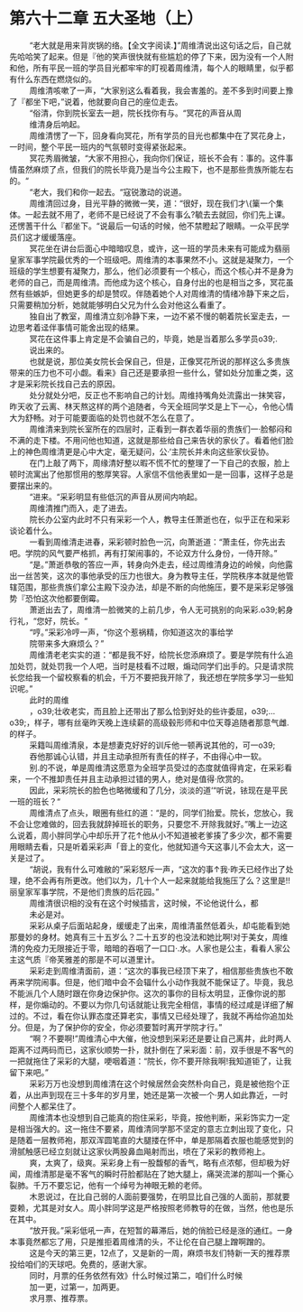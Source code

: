 <h1>第六十二章 五大圣地（上）</h1>
<div id="content">&nbsp&nbsp&nbsp&nbsp&nbsp&nbsp&nbsp&nbsp
 “老大就是用来背炭锅的络。【全文字阅读.】”周维清说出这句话之后，自己就先哈哈笑了起来。但是『他的笑声很快就有些尴尬的停了下来，因为没有一个人附和他，所有平民一班的学员目光都牢牢的盯视着周维清，每个人的眼睛里，似乎都有什么东西在燃烧似的。
 <br/>&nbsp&nbsp&nbsp&nbsp&nbsp&nbsp&nbsp&nbsp
 周维清咳嗽了一声，“大家别这么看着我，我会害羞的。差不多到时间要上豫了『都坐下吧，”说着，他就要向自己的座位走去。
 <br/>&nbsp&nbsp&nbsp&nbsp&nbsp&nbsp&nbsp&nbsp
 “俗清，你到院长室去一趟，院长找你有与。“冥花的声音从周
 <br/>&nbsp&nbsp&nbsp&nbsp&nbsp&nbsp&nbsp&nbsp
 维清身后响起。
 <br/>&nbsp&nbsp&nbsp&nbsp&nbsp&nbsp&nbsp&nbsp
 周维清愣了一下，回身看向冥花，所有学员的目光也都集中在了冥花身上，一时间，整个平民一班内的气氛顿时变得紧张起来。
 <br/>&nbsp&nbsp&nbsp&nbsp&nbsp&nbsp&nbsp&nbsp
 冥花秀眉微皱，“大家不用担心，我向你们保证，班长不会有：事的。这件事情虽然麻烦了点，但我们的院长毕竟乃是当今公主殿下，也不是那些贵族所能左右的。“
 <br/>&nbsp&nbsp&nbsp&nbsp&nbsp&nbsp&nbsp&nbsp
 “老大，我们和你一起去。“寇锐激动的说道。
 <br/>&nbsp&nbsp&nbsp&nbsp&nbsp&nbsp&nbsp&nbsp
 周维清回过身，目光平静的微微一笑，道：“很好，现在我们才\{篥一个集体。一起去就不用了，老师不是已经说了不会有事么?毓去去就回，你们先上课。还愣蓍干什么『都坐下。“说最后一句话的时候，他不禁瞪起了眼睛。一众平民学员们这才缓缓落座。
 <br/>&nbsp&nbsp&nbsp&nbsp&nbsp&nbsp&nbsp&nbsp
 冥花坐在讲台后面心中暗暗叹息，或许，这一班的学员未来有可能成为翡丽皇家军事学院最优秀的一个班级吧。周维清的本事果然不小。这就是凝聚力，一个班级的学生想要有凝聚力，那么，他们必须要有一个核心，而这个核心并不是身为老师的自己，而是周维清。而他成为这个核心，自身付出的也是相当之多，冥花虽然有些嫉妒，但她更多的却是赞叹。伴随着她个人对周维清的情绪冷静下来之后，只需要稍加分析，她就能够明白父兄为什么会对他这么看重了。
 <br/>&nbsp&nbsp&nbsp&nbsp&nbsp&nbsp&nbsp&nbsp
 独自出了教室，周维清立刻冷静下来，一边不紧不慢的朝着院长室走去，一边思考着迳伴事情可能舍出现的结果。
 <br/>&nbsp&nbsp&nbsp&nbsp&nbsp&nbsp&nbsp&nbsp
 冥花在这件事上肯定是不会骗自己的，毕竟，她是当着那么多学员o39;.
 <br/>&nbsp&nbsp&nbsp&nbsp&nbsp&nbsp&nbsp&nbsp
 说出来的。
 <br/>&nbsp&nbsp&nbsp&nbsp&nbsp&nbsp&nbsp&nbsp
 也就是说，那位美女院长会保自己，但是，正像冥花所说的那样这么多贵族带来的压力也不可小觑。看来》自己还是要承担一些什么，譬如处分加重之类，这才是采彩院长找自己去的原因。
 <br/>&nbsp&nbsp&nbsp&nbsp&nbsp&nbsp&nbsp&nbsp
 处分就处分吧，反正也不影响自己的计划。周维持嘴角处流露出一抹笑容，昨天收了云离、林天熬这样的两个追随者，今天全班同学爻是上下一心，令他心情大为舒畅。对于可能要面临的处罚也就不怎么在意了。
 <br/>&nbsp&nbsp&nbsp&nbsp&nbsp&nbsp&nbsp&nbsp
 周维清来到院长室所在的四层时，正看到一群衣着华丽的贵族们一·脸郁闷和不满的走下楼。不用问他也知道，这就是那些给自己来告状的家伙了。看着他们脸上的神色周维清更是心中大定，毫无疑问，公·‘主院长并未向这些家伙妥协。
 <br/>&nbsp&nbsp&nbsp&nbsp&nbsp&nbsp&nbsp&nbsp
 在门上敲了两下，周缘清好整以暇不慌不忙的整理了一下自己的衣服，脸上顿时流寓出了他那惯用的憨厚笑容。人家信不信他表里如一是一回事，这样子总是要摆出来的。
 <br/>&nbsp&nbsp&nbsp&nbsp&nbsp&nbsp&nbsp&nbsp
 “进来。“采彩明显有些低沉的声音从房间内响起。
 <br/>&nbsp&nbsp&nbsp&nbsp&nbsp&nbsp&nbsp&nbsp
 周维清推门而入，走了进去。
 <br/>&nbsp&nbsp&nbsp&nbsp&nbsp&nbsp&nbsp&nbsp
 院长办公室内此时不只有采彩一个人，教导主任萧逝也在，似乎正在和采彩谈论着什么。
 <br/>&nbsp&nbsp&nbsp&nbsp&nbsp&nbsp&nbsp&nbsp
 一看到周维清走进春，采彩顿时脸色一沉，向萧逝道：“萧圭任，你先出去吧。学院的风气要严格抓，再有打架闹事的，不论双方什么身份，一侍开除。”
 <br/>&nbsp&nbsp&nbsp&nbsp&nbsp&nbsp&nbsp&nbsp
 “是。”萧逝恭敬的答应一声，转身向外走去，经过周维清身边的岭候，向他露出一丝苦笑，这次的事他承受的压力也很大。身为教导主任，学院秩序本就是他管辖范围，那些贵族们拿公主殿下没办法，却是不断的向他施压，要不是采彩足够强势『恐怕这次他都要倒霉。
 <br/>&nbsp&nbsp&nbsp&nbsp&nbsp&nbsp&nbsp&nbsp
 萧逝出去了，周维清一脸微笑的上前几步，令人无可挑别的向采彩.o39;躬身行礼，“您好，院长。“
 <br/>&nbsp&nbsp&nbsp&nbsp&nbsp&nbsp&nbsp&nbsp
 “哼。”采彩冷哼一声，“你这个惹祸精，你知道这次的事给学
 <br/>&nbsp&nbsp&nbsp&nbsp&nbsp&nbsp&nbsp&nbsp
 院带来多大麻烦么？”
 <br/>&nbsp&nbsp&nbsp&nbsp&nbsp&nbsp&nbsp&nbsp
 周维清老老实实的道：“都是我不好，给院长您添麻烦了。要是学院有什么追加处罚，就处罚我一个人吧，当时是枝看不过眼，煽动同学们出手的。只是请求院长您给我一个留校察看的机会，千万不要把我开除了，我还想在学院多学习一些知识呢。”
 <br/>&nbsp&nbsp&nbsp&nbsp&nbsp&nbsp&nbsp&nbsp
 此时的周维
 <br/>&nbsp&nbsp&nbsp&nbsp&nbsp&nbsp&nbsp&nbsp
 ，o39;壮收老实，而且脸上还带出了那么恰到好处的些许委屈，o39;…o39;，样子，哪有丝毫昨天晚上连续薪的高级毂形师和中位天尊追随者那意气雌.的样子。
 <br/>&nbsp&nbsp&nbsp&nbsp&nbsp&nbsp&nbsp&nbsp
 采籍叫周维清泉，本是想妻克好好的训斥他一顿再说其他的，可一o39;
 <br/>&nbsp&nbsp&nbsp&nbsp&nbsp&nbsp&nbsp&nbsp
 吞他那诚心认错，并且主动承担所有责任的样子，不由得心中一软。
 <br/>&nbsp&nbsp&nbsp&nbsp&nbsp&nbsp&nbsp&nbsp
 别.的不说，单是周维清这愿意为全班学员受过的态度就值得肯定，在采彩看来，一个不推卸责任并且主动承担过错的男人，绝对是值得·欣赏的。
 <br/>&nbsp&nbsp&nbsp&nbsp&nbsp&nbsp&nbsp&nbsp
 因此，采彩院长的脸色也略微缓和了几分，淡淡的道‘“听说，铱现在是平民一班的班长？“
 <br/>&nbsp&nbsp&nbsp&nbsp&nbsp&nbsp&nbsp&nbsp
 周维清点了点头，眼圈有些红的道：“是的，同学们抬爱。院长，您放心，我不会让您难做的，回去我就辞掉班长的职务，只要您不.开除我就好。”嘴上一边这么说着，周小胖同学心中却乐开了花↑他从小不知道被老爹揍了多少次，都不需要用眼睛去看，只是听着采彩声「音上的变化，他就知道今天这事儿不会太大，这一关是过了。
 <br/>&nbsp&nbsp&nbsp&nbsp&nbsp&nbsp&nbsp&nbsp
 “胡说，我有什么可难敝的”采彩怒斥一声，“这次的事↑我·昨夭已经作出了处理，绝不会再有所更改。他们以为，几十个人一起来就能给我施压了么？这里是!!丽皇家军事学院，不是他们贵族的后花园。”
 <br/>&nbsp&nbsp&nbsp&nbsp&nbsp&nbsp&nbsp&nbsp
 周维清很识相的没有在这个时候插言，这时候，不论他说什么，都
 <br/>&nbsp&nbsp&nbsp&nbsp&nbsp&nbsp&nbsp&nbsp
 未必是对。
 <br/>&nbsp&nbsp&nbsp&nbsp&nbsp&nbsp&nbsp&nbsp
 采彩从桌子后面站起身，缓缓走了出来，周维清虽然低着头，却屯能看到她那曼妙的身材。她真有三十五岁么？二十五岁的也没法和她比啊!对于美女，周维清的免疫力无限接近于零，暗暗的吞咽了一口口·.水。人家也是公主，看看人家公主这气质『帝芙雅差的那是不可以道里计。
 <br/>&nbsp&nbsp&nbsp&nbsp&nbsp&nbsp&nbsp&nbsp
 采彩走到周维清面前，道：“这次的事我已经顶下来了，相信那些贵族也不敢再来学院闹事。但是，他们暗中会不会辐什么小动作我就不能保证了。毕竟，我总不能派几个人随时跟在你身边保护你。这次的事你的目标太明显，正像你说的那样，是你煽动的。不要以为你几句话就能让我完全相信，事情的经过咸是详细了解过的。不过，看在你认罪态度还算老实，事情又已经处理了，我就不再给你追加处分。但是，为了保护你的安全，你必须要暂时离开学院才行。”
 <br/>&nbsp&nbsp&nbsp&nbsp&nbsp&nbsp&nbsp&nbsp
 “啊？不要啊!”周维清心中大催，他没想到采彩还是要让自己离井，此时两人距离不过两码而已，这家伙顺势一扑，就扑倒在了采彩面：前，双手很是不客气的一把就拖住了采彩的大腿，哽咽着道：“院长，你不要开除我啊!我知道钜了，让我留下来吧。”
 <br/>&nbsp&nbsp&nbsp&nbsp&nbsp&nbsp&nbsp&nbsp
 采彩万万也没想到周维清在这个时候居然会突然朴向自己，竟是被他抱个正着，从出声到现在三十多年的岁月里，她还是第一次被一个·男人如此靠近，一时间整个人都呆住了。
 <br/>&nbsp&nbsp&nbsp&nbsp&nbsp&nbsp&nbsp&nbsp
 周维清本也没想到自己能真的抱住采彩，毕竟，按他判断，采彩饰实力一定是相当强大的。这一拖住不要紧，周维清同学那不坚定的意志立刺出现了变化，只是随着一层教师袍，那双浑圆笔直的大腿搂在怀中，单是那隔着衣服也能感觉到的滑腻触感已经立刻就让这家伙两股鼻血飚射而出，喷在了采彩的教师袍上。
 <br/>&nbsp&nbsp&nbsp&nbsp&nbsp&nbsp&nbsp&nbsp
 爽，太爽了，级爽。采彩身上有一股馥郁的香气，略有点浓郁，但却极为好闻，周维清那是毫不客气的瞬时苻脸都贴在了她大腿上，痛哭流涕的那叫一个撕心裂肺。千万不要忘记，他有一个绰号为神眼无赖的老师。
 <br/>&nbsp&nbsp&nbsp&nbsp&nbsp&nbsp&nbsp&nbsp
 木恩说过，在比自己弱的人面前要强势，在明显比自己强的人面前，那就要耍赖，尤其是对女人。周小胖同学这是严格按照老师教导的在做，当然，他也是乐在其中。
 <br/>&nbsp&nbsp&nbsp&nbsp&nbsp&nbsp&nbsp&nbsp
 “放开我。”采彩低吼一声，在短暂的幕滞后，她的俏脸已经是涨的通红。一身本事竟然都忘了用，只是推拒着周维清的头，不让伦在自己腿上蹭啊蹭的。
 <br/>&nbsp&nbsp&nbsp&nbsp&nbsp&nbsp&nbsp&nbsp
 这是今天的第三更，12点了，又是新的一周，麻烦书友们特新一天的推荐票投给咱们的天球吧。免费的，感谢大家。
 <br/>&nbsp&nbsp&nbsp&nbsp&nbsp&nbsp&nbsp&nbsp
 同时，月票的任务依然有效》什么时候过第二，咱们什么时候
 <br/>&nbsp&nbsp&nbsp&nbsp&nbsp&nbsp&nbsp&nbsp
 加一更，过第一，加两更。
 <br/>&nbsp&nbsp&nbsp&nbsp&nbsp&nbsp&nbsp&nbsp
 求月票、推荐票。
 <br/>&nbsp&nbsp&nbsp&nbsp&nbsp&nbsp&nbsp&nbsp
 <br/>&nbsp&nbsp&nbsp&nbsp&nbsp&nbsp&nbsp&nbsp
</div>

